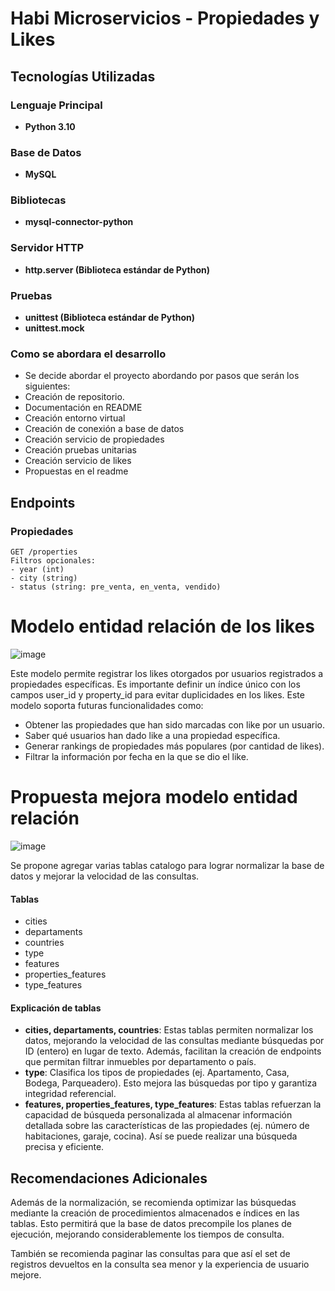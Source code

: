 # Habi Microservicios - Propiedades y Likes

## Tecnologías Utilizadas

### Lenguaje Principal
- **Python 3.10**

### Base de Datos
- **MySQL**
  
### Bibliotecas
- **mysql-connector-python**

### Servidor HTTP
- **http.server (Biblioteca estándar de Python)**

### Pruebas
- **unittest (Biblioteca estándar de Python)**
- **unittest.mock**


### Como se abordara el desarrollo

- Se decide abordar el proyecto abordando por pasos que serán los siguientes:
-   Creación de repositorio.
-   Documentación en README
-   Creación entorno virtual
-   Creación de conexión a base de datos
-   Creación servicio de propiedades
-   Creación pruebas unitarias
-   Creación servicio de likes
-   Propuestas en el readme



## Endpoints

### Propiedades
```
GET /properties
Filtros opcionales:
- year (int)
- city (string)
- status (string: pre_venta, en_venta, vendido)
```

# Modelo entidad relación de los likes

![image](https://github.com/user-attachments/assets/f7f1f54d-765d-4802-a274-b3fb1f022ab8)

Este modelo permite registrar los likes otorgados por usuarios registrados a propiedades específicas. Es importante definir un índice único con los campos user_id y property_id para evitar duplicidades en los likes. Este modelo soporta futuras funcionalidades como:

-  Obtener las propiedades que han sido marcadas con like por un usuario.
-  Saber qué usuarios han dado like a una propiedad específica.
-  Generar rankings de propiedades más populares (por cantidad de likes).
-  Filtrar la información por fecha en la que se dio el like.



# Propuesta mejora modelo entidad relación 

![image](https://github.com/user-attachments/assets/a68fa28f-f060-42f5-bf7c-4bdbdffa2e38)

Se propone agregar varias tablas catalogo para lograr normalizar la base de datos y mejorar la velocidad de las consultas.

#### Tablas 
- cities
- departaments
- countries
- type
- features
- properties_features
- type_features

#### Explicación de tablas
-   **cities, departaments, countries**: Estas tablas permiten normalizar los datos, mejorando la velocidad de las consultas mediante búsquedas por ID (entero) en lugar de texto. Además, facilitan la creación de endpoints     que permitan filtrar inmuebles por departamento o país.
-   **type**: Clasifica los tipos de propiedades (ej. Apartamento, Casa, Bodega, Parqueadero). Esto mejora las búsquedas por tipo y garantiza integridad referencial.
-   **features, properties_features, type_features**: Estas tablas refuerzan la capacidad de búsqueda personalizada al almacenar información detallada sobre las características de las propiedades (ej. número de habitaciones, garaje, cocina). Así se puede realizar una búsqueda precisa y eficiente.

## **Recomendaciones Adicionales**

Además de la normalización, se recomienda optimizar las búsquedas mediante la creación de procedimientos almacenados e índices en las tablas. Esto permitirá que la base de datos precompile los planes de ejecución, mejorando considerablemente los tiempos de consulta. 

También se recomienda paginar las consultas para que así el set de registros devueltos en la consulta sea menor y la experiencia de usuario mejore.


